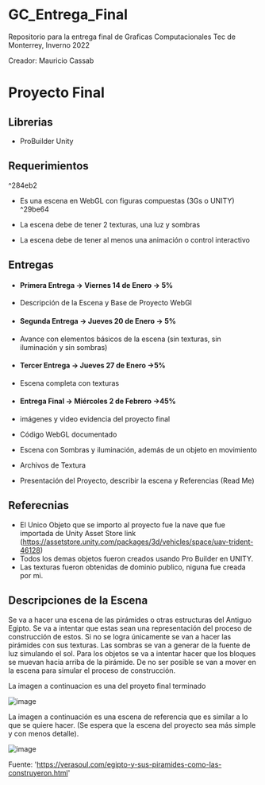 # GC_Entrega_Final
Repositorio para la entrega final de Graficas Computacionales Tec de Monterrey, Inverno 2022


Creador: Mauricio Cassab 

# Proyecto Final

## Librerias 
 - ProBuilder Unity

## Requerimientos

^284eb2

- Es una escena en WebGL con figuras compuestas (3Gs o UNITY) ^29be64

- La escena debe de tener 2 texturas, una luz y sombras

- La escena debe de tener al menos una animación o control interactivo

## Entregas

- #### Primera Entrega -> Viernes 14 de Enero -> 5%

 - Descripción de la Escena y Base de Proyecto WebGl

- #### Segunda Entrega -> Jueves 20 de Enero -> 5%

 - Avance con elementos básicos de la escena (sin texturas, sin iluminación y sin sombras)

- #### Tercer Entrega -> Jueves 27 de Enero ->5%

 - Escena completa con texturas

- #### Entrega Final -> Miércoles 2 de Febrero ->45%

 - imágenes y video evidencia del proyecto final

 - Código WebGL documentado

- Escena con Sombras y iluminación, además de un objeto en movimiento

 - Archivos de Textura

 - Presentación del Proyecto, describir la escena y Referencias (Read Me)

## Referecnias

- El Unico Objeto que se importo al proyecto fue la nave que fue importada de Unity Asset Store link (https://assetstore.unity.com/packages/3d/vehicles/space/uav-trident-46128)
- Todos los demas objetos fueron creados usando Pro Builder en UNITY.
- Las texturas fueron obtenidas de dominio publico, niguna fue creada por mi.

## Descripciones de la Escena

Se va a hacer una escena de las pirámides o otras estructuras del Antiguo Egipto. Se va a intentar que estas sean una representación del proceso de construcción de estos. Si no se logra únicamente se van a hacer las pirámides con sus texturas. Las sombras se van a generar de la fuente de luz simulando el sol. Para los objetos se va a intentar hacer que los bloques se muevan hacia arriba de la pirámide. De no ser posible se van a mover en la escena para simular el proceso de construcción.

La imagen a continuacion es una del proyeto final terminado 

![image](https://user-images.githubusercontent.com/72634878/152489459-23ae330d-90f8-490a-ba49-ddded309df3a.png)


La imagen a continuación es una escena de referencia que es similar a lo que se quiere hacer. (Se espera que la escena del proyecto sea más simple y con menos detalle).

![image](https://user-images.githubusercontent.com/72634878/149440973-1d8a1b00-850c-4356-9767-200046d48dc1.png)

Fuente: 'https://verasoul.com/egipto-y-sus-piramides-como-las-construyeron.html'


